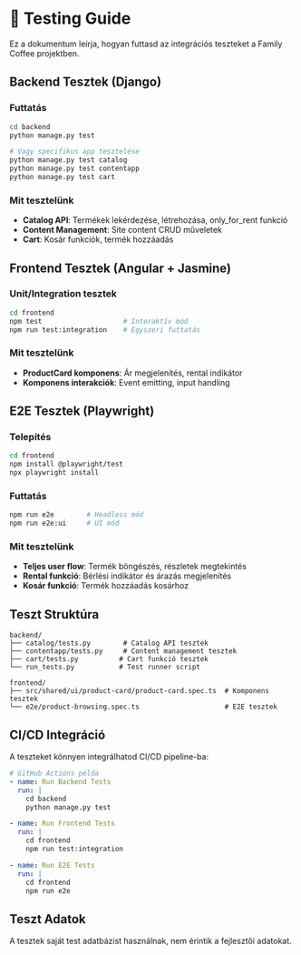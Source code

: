 # 🧪 Testing Guide

Ez a dokumentum leírja, hogyan futtasd az integrációs teszteket a Family Coffee projektben.

## Backend Tesztek (Django)

### Futtatás
```bash
cd backend
python manage.py test

# Vagy specifikus app tesztelése
python manage.py test catalog
python manage.py test contentapp
python manage.py test cart
```

### Mit tesztelünk
- **Catalog API**: Termékek lekérdezése, létrehozása, only_for_rent funkció
- **Content Management**: Site content CRUD műveletek
- **Cart**: Kosár funkciók, termék hozzáadás

## Frontend Tesztek (Angular + Jasmine)

### Unit/Integration tesztek
```bash
cd frontend
npm test                    # Interaktív mód
npm run test:integration    # Egyszeri futtatás
```

### Mit tesztelünk
- **ProductCard komponens**: Ár megjelenítés, rental indikátor
- **Komponens interakciók**: Event emitting, input handling

## E2E Tesztek (Playwright)

### Telepítés
```bash
cd frontend
npm install @playwright/test
npx playwright install
```

### Futtatás
```bash
npm run e2e        # Headless mód
npm run e2e:ui     # UI mód
```

### Mit tesztelünk
- **Teljes user flow**: Termék böngészés, részletek megtekintés
- **Rental funkció**: Bérlési indikátor és árazás megjelenítés
- **Kosár funkció**: Termék hozzáadás kosárhoz

## Teszt Struktúra

```
backend/
├── catalog/tests.py        # Catalog API tesztek
├── contentapp/tests.py     # Content management tesztek
├── cart/tests.py          # Cart funkció tesztek
└── run_tests.py           # Test runner script

frontend/
├── src/shared/ui/product-card/product-card.spec.ts  # Komponens tesztek
└── e2e/product-browsing.spec.ts                     # E2E tesztek
```

## CI/CD Integráció

A teszteket könnyen integrálhatod CI/CD pipeline-ba:

```yaml
# GitHub Actions példa
- name: Run Backend Tests
  run: |
    cd backend
    python manage.py test

- name: Run Frontend Tests  
  run: |
    cd frontend
    npm run test:integration

- name: Run E2E Tests
  run: |
    cd frontend
    npm run e2e
```

## Teszt Adatok

A tesztek saját test adatbázist használnak, nem érintik a fejlesztői adatokat.
